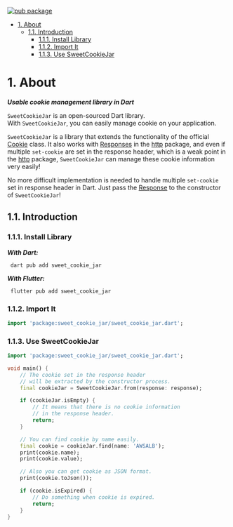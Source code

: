[![pub package](https://img.shields.io/pub/v/sweet_cookie_jar.svg)](https://pub.dev/packages/sweet_cookie_jar)

<!-- TOC -->

- [1. About](#1-about)
  - [1.1. Introduction](#11-introduction)
    - [1.1.1. Install Library](#111-install-library)
    - [1.1.2. Import It](#112-import-it)
    - [1.1.3. Use SweetCookieJar](#113-use-sweetcookiejar)

<!-- /TOC -->

# 1. About

**_Usable cookie management library in Dart_**

`SweetCookieJar` is an open-sourced Dart library.</br>
With `SweetCookieJar`, you can easily manage cookie on your application.

`SweetCookieJar` is a library that extends the functionality of the official [Cookie](https://api.flutter.dev/flutter/dart-io/Cookie-class.html) class. It also works with [Responses](https://pub.dev/documentation/http/latest/http/Response-class.html) in the [http](https://pub.dev/packages/http) package, and even if multiple `set-cookie` are set in the response header, which is a weak point in the [http](https://pub.dev/packages/http) package, `SweetCookieJar` can manage these cookie information very easily!

No more difficult implementation is needed to handle multiple `set-cookie` set in response header in Dart. Just pass the [Response](https://pub.dev/documentation/http/latest/http/Response-class.html) to the constructor of `SweetCookieJar`!

## 1.1. Introduction

### 1.1.1. Install Library

**_With Dart:_**

```terminal
 dart pub add sweet_cookie_jar
```

**_With Flutter:_**

```terminal
 flutter pub add sweet_cookie_jar
```

### 1.1.2. Import It

```dart
import 'package:sweet_cookie_jar/sweet_cookie_jar.dart';
```

### 1.1.3. Use SweetCookieJar

```dart
import 'package:sweet_cookie_jar/sweet_cookie_jar.dart';

void main() {
    // The cookie set in the response header
    // will be extracted by the constructor process.
    final cookieJar = SweetCookieJar.from(response: response);

    if (cookieJar.isEmpty) {
        // It means that there is no cookie information
        // in the response header.
        return;
    }

    // You can find cookie by name easily.
    final cookie = cookieJar.find(name: 'AWSALB');
    print(cookie.name);
    print(cookie.value);

    // Also you can get cookie as JSON format.
    print(cookie.toJson());

    if (cookie.isExpired) {
        // Do something when cookie is expired.
        return;
    }
}
```
